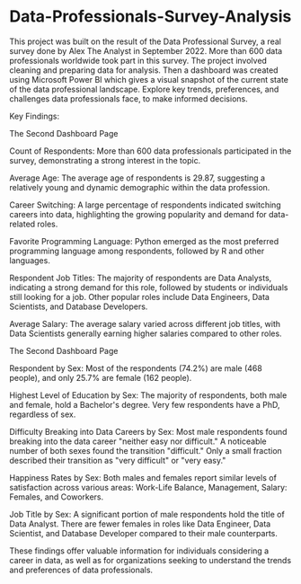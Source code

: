 ﻿# Data-Professionals-Survey-Analysis

This project was built on the result of the Data Professional Survey, a real survey done by Alex The Analyst in September 2022. More than 600 data professionals worldwide took part in this survey.
The project involved cleaning and preparing data for analysis. Then a dashboard was created using Microsoft Power BI which gives a visual snapshot of the current state of the data professional landscape. Explore key trends, preferences, and challenges data professionals face, to make informed decisions.

Key Findings:

The Second Dashboard Page

Count of Respondents: 
More than 600 data professionals participated in the survey, demonstrating a strong interest in the topic.

Average Age:
The average age of respondents is 29.87, suggesting a relatively young and dynamic demographic within the data profession.

Career Switching:
A large percentage of respondents indicated switching careers into data, highlighting the growing popularity and demand for data-related roles.

Favorite Programming Language:
Python emerged as the most preferred programming language among respondents, followed by R and other languages.

Respondent Job Titles:
The majority of respondents are Data Analysts, indicating a strong demand for this role, followed by students or individuals still looking for a job. Other popular roles include Data Engineers, Data Scientists, and Database Developers.

Average Salary: The average salary varied across different job titles, with Data Scientists generally earning higher salaries compared to other roles.

The Second Dashboard Page

Respondent by Sex:
Most of the respondents (74.2%) are male (468 people), and only 25.7% are female (162 people).

Highest Level of Education by Sex:
The majority of respondents, both male and female, hold a Bachelor's degree. Very few respondents have a PhD, regardless of sex.

Difficulty Breaking into Data Careers by Sex:
Most male respondents found breaking into the data career "neither easy nor difficult." A noticeable number of both sexes found the transition "difficult." Only a small fraction described their transition as "very difficult" or "very easy."

Happiness Rates by Sex: Both males and females report similar levels of satisfaction across various areas:
Work-Life Balance, Management, Salary: Females, and Coworkers.

Job Title by Sex:
A significant portion of male respondents hold the title of Data Analyst. There are fewer females in roles like Data Engineer, Data Scientist, and Database Developer compared to their male counterparts.

These findings offer valuable information for individuals considering a career in data, as well as for organizations seeking to understand the trends and preferences of data professionals.
